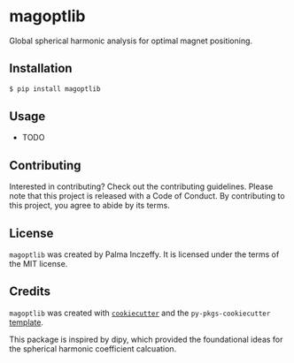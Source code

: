 # magoptlib

Global spherical harmonic analysis for optimal magnet positioning.

## Installation

```bash
$ pip install magoptlib
```

## Usage

- TODO

## Contributing

Interested in contributing? Check out the contributing guidelines. Please note that this project is released with a Code of Conduct. By contributing to this project, you agree to abide by its terms.

## License

`magoptlib` was created by Palma Inczeffy. It is licensed under the terms of the MIT license.

## Credits

`magoptlib` was created with [`cookiecutter`](https://cookiecutter.readthedocs.io/en/latest/) and the `py-pkgs-cookiecutter` [template](https://github.com/py-pkgs/py-pkgs-cookiecutter).

This package is inspired by dipy, which provided the foundational ideas for the spherical harmonic coefficient calcuation.


